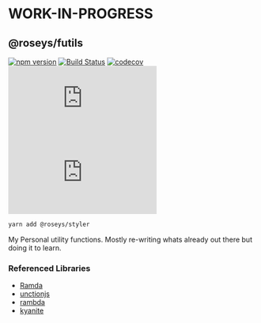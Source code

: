 # WORK-IN-PROGRESS

## @roseys/futils

[![npm version](https://badge.fury.io/js/%40roseys%2Ffutils.svg)](https://badge.fury.io/js/%40roseys%2Ffutils)
[![Build Status](https://travis-ci.org/JoshRosenstein/futils.svg?branch=master)](https://travis-ci.org/JoshRosenstein/futils)
[![codecov](https://codecov.io/gh/JoshRosenstein/futils/branch/master/graph/badge.svg)](https://codecov.io/gh/JoshRosenstein/futils)
![core gzip size](http://img.badgesize.io/https://unpkg.com/@roseys/futils@0.0.16/dist/futils.umd.js?compression=gzip&label=core%20gzip%20size)
![core size](http://img.badgesize.io/https://unpkg.com/@roseys/futils@0.0.16/dist/futils.umd.js?label=core%20size)


```sh
yarn add @roseys/styler
```

My Personal utility functions. Mostly re-writing whats already out there but doing it to learn.

### Referenced Libraries
- [Ramda](https://github.com/ramda)
- [unctionjs](https://github.com/unctionjs)
- [rambda](https://github.com/selfrefactor/rambda)
- [kyanite](https://github.com/dhershman1/kyanite)
